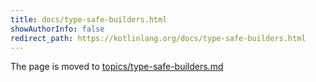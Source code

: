 ```yaml
---
title: docs/type-safe-builders.html
showAuthorInfo: false
redirect_path: https://kotlinlang.org/docs/type-safe-builders.html
---
```


The page is moved to [topics/type-safe-builders.md](docs/topics/type-safe-builders.md)
